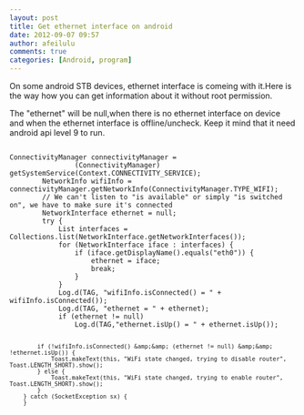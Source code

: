 ```yaml
---
layout: post
title: Get ethernet interface on android
date: 2012-09-07 09:57
author: afeilulu
comments: true
categories: [Android, program]
---
```

On some android STB devices, ethernet interface is comeing with it.Here is the way how you can get information about it without root permission.

The "ethernet" will be null,when there is no ethernet interface on device and when the ethernet interface is offline/uncheck.
Keep it mind that it need android api level 9 to run.


<code>
ConnectivityManager connectivityManager =
                (ConnectivityManager) getSystemService(Context.CONNECTIVITY_SERVICE);
        NetworkInfo wifiInfo = connectivityManager.getNetworkInfo(ConnectivityManager.TYPE_WIFI);
        // We can't listen to "is available" or simply "is switched on", we have to make sure it's connected            
        NetworkInterface ethernet = null;
        try {
            List interfaces = Collections.list(NetworkInterface.getNetworkInterfaces());
            for (NetworkInterface iface : interfaces) {
                if (iface.getDisplayName().equals("eth0")) {
                    ethernet = iface;
                    break;
                }
            }
            Log.d(TAG, "wifiInfo.isConnected() = " + wifiInfo.isConnected());
            Log.d(TAG, "ethernet = " + ethernet);
            if (ethernet != null)
            	Log.d(TAG,"ethernet.isUp() = " + ethernet.isUp());
            
            if (!wifiInfo.isConnected() &amp;&amp; (ethernet != null) &amp;&amp; !ethernet.isUp()) {
                Toast.makeText(this, "WiFi state changed, trying to disable router", Toast.LENGTH_SHORT).show();
            } else {
            	Toast.makeText(this, "WiFi state changed, trying to enable router", Toast.LENGTH_SHORT).show();
            }
        } catch (SocketException sx) {
        }
</code>

